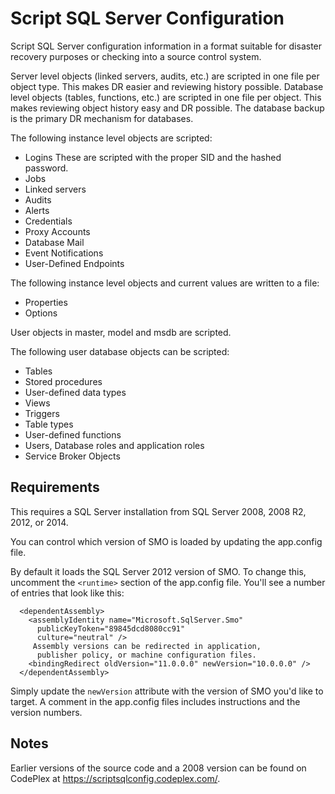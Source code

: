 Script SQL Server Configuration
===============
Script SQL Server configuration information in a format suitable for disaster recovery purposes or checking into a source control system.

Server level objects (linked servers, audits, etc.) are scripted in one file per object type.  This makes DR easier and reviewing history possible.  Database level objects (tables, functions, etc.) are scripted in one file per object.  This makes reviewing object history easy and DR possible.  The database backup is the primary DR mechanism for databases.

The following instance level objects are scripted:

* Logins These are scripted with the proper SID and the hashed password.
* Jobs
* Linked servers
* Audits
* Alerts
* Credentials
* Proxy Accounts
* Database Mail
* Event Notifications
* User-Defined Endpoints

The following instance level objects and current values are written to a file:

* Properties
* Options

User objects in master, model and msdb are scripted.

The following user database objects can be scripted:

* Tables
* Stored procedures
* User-defined data types
* Views
* Triggers
* Table types
* User-defined functions
* Users, Database roles and application roles
* Service Broker Objects

Requirements
------------
This requires a SQL Server installation from SQL Server 2008, 2008 R2, 2012, or 2014.

You can control which version of SMO is loaded by updating the app.config file.

By default it loads the SQL Server 2012 version of SMO.  To change this, uncomment the `<runtime>` section of the app.config file.  You'll see a number of entries that look like this:

      <dependentAssembly>
        <assemblyIdentity name="Microsoft.SqlServer.Smo"
          publicKeyToken="89845dcd8080cc91"
          culture="neutral" />
         Assembly versions can be redirected in application, 
          publisher policy, or machine configuration files. 
        <bindingRedirect oldVersion="11.0.0.0" newVersion="10.0.0.0" />
      </dependentAssembly>

Simply update the `newVersion` attribute with the version of SMO you'd like to target.  A comment in the app.config files includes instructions and the version numbers.    


Notes
-----
Earlier versions of the source code and a 2008 version can be found on CodePlex at https://scriptsqlconfig.codeplex.com/.